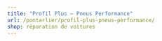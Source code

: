 ```yaml
---
title: "Profil Plus – Pneus Performance"
url: /pontarlier/profil-plus-pneus-performance/
shop: réparation de voitures
---
```

